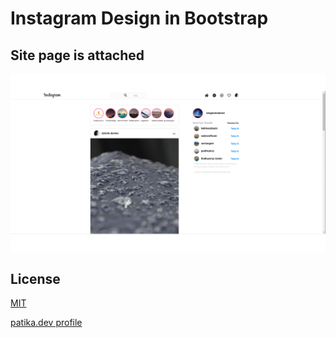 # Instagram Design in Bootstrap

## Site page is attached

![page](assets/patika-odev.png)

## License

[MIT](https://choosealicense.com/licenses/mit/)

[patika.dev profile](https://app.patika.dev/ozlemkduman)

